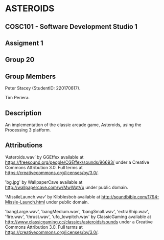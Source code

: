 # ASTEROIDS
## COSC101 - Software Development Studio 1
## Assigment 1
## Group 20

## Group Members
Peter Stacey	(StudentID: 220170617).

Tim Periera.

## Description
An implementation of the classic arcade game, Asteroids, using the Processing 3 platform.

## Attributions

‘Asteroids.wav’ by GGEffex available at https://freesound.org/people/CGEffex/sounds/96693/ under a Creative Commons Attribution 3.0. Full terms at https://creativecommons.org/licenses/by/3.0/.

'bg.jpg' by WallpaperCave available at http://wallpapercave.com/w/MwWqtVu under public domain.

'MissileLaunch.wav' by Kibblesbob available at http://soundbible.com/1794-Missle-Launch.html under public domain.

'bangLarge.wav', 'bangMedium.wav', 'bangSmall.wav', 'extraShip.wav', 'fire.wav', 'thrust.wav', 'ufo_lowpitch.wav' by ClassicGaming available at http://www.classicgaming.cc/classics/asteroids/sounds under a Creative Commons Attribution 3.0. Full terms at https://creativecommons.org/licenses/by/3.0/.